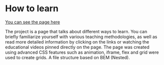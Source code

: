 # **How to learn**

[You can see the page here](https://valentinshinkarenko.github.io/how-to-learn/)

The project is a page that talks about different ways to learn. You can briefly familiarize yourself with various teaching methodologies, as well as read more detailed information by clicking on the links or watching the educational videos pinned directly on the page.
The page was created using advanced CSS features such as animation, iframe, flex and grid were used to create grids.
A file structure based on BEM (Nested).
